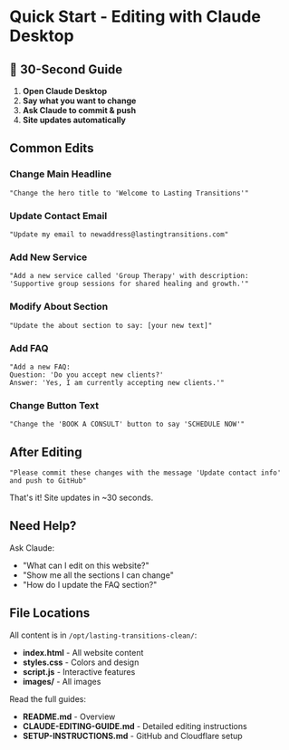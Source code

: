 # Quick Start - Editing with Claude Desktop

## 🚀 30-Second Guide

1. **Open Claude Desktop**
2. **Say what you want to change**
3. **Ask Claude to commit & push**
4. **Site updates automatically**

## Common Edits

### Change Main Headline
```
"Change the hero title to 'Welcome to Lasting Transitions'"
```

### Update Contact Email
```
"Update my email to newaddress@lastingtransitions.com"
```

### Add New Service
```
"Add a new service called 'Group Therapy' with description:
'Supportive group sessions for shared healing and growth.'"
```

### Modify About Section
```
"Update the about section to say: [your new text]"
```

### Add FAQ
```
"Add a new FAQ:
Question: 'Do you accept new clients?'
Answer: 'Yes, I am currently accepting new clients.'"
```

### Change Button Text
```
"Change the 'BOOK A CONSULT' button to say 'SCHEDULE NOW'"
```

## After Editing

```
"Please commit these changes with the message 'Update contact info'
and push to GitHub"
```

That's it! Site updates in ~30 seconds.

## Need Help?

Ask Claude:
- "What can I edit on this website?"
- "Show me all the sections I can change"
- "How do I update the FAQ section?"

## File Locations

All content is in `/opt/lasting-transitions-clean/`:
- **index.html** - All website content
- **styles.css** - Colors and design
- **script.js** - Interactive features
- **images/** - All images

Read the full guides:
- **README.md** - Overview
- **CLAUDE-EDITING-GUIDE.md** - Detailed editing instructions
- **SETUP-INSTRUCTIONS.md** - GitHub and Cloudflare setup
